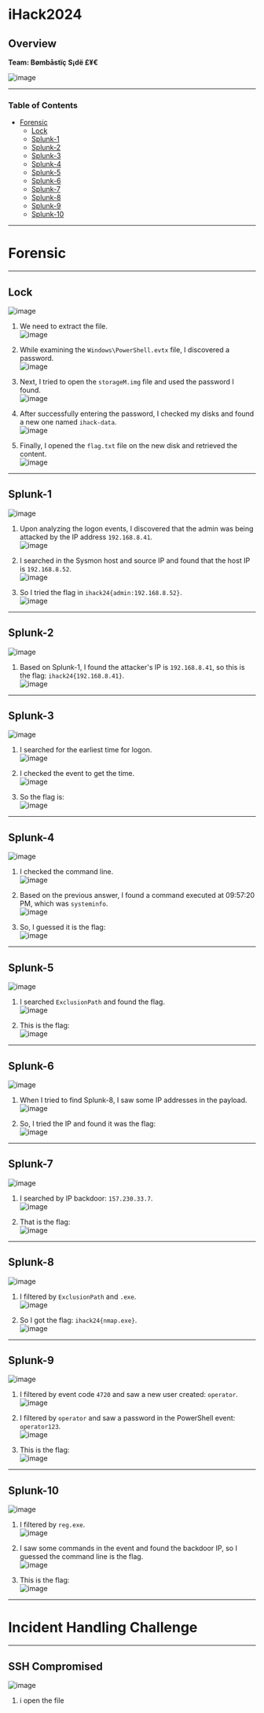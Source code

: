 # iHack2024

## Overview

**Team: Bømbåstïç S¡dë £¥€**

![image](https://github.com/user-attachments/assets/92abb8ae-5ee6-462b-ad67-14470dc4f945)<br>

---

### Table of Contents

- [Forensic](#forensic)
  - [Lock](#lock)
  - [Splunk-1](#splunk-1)
  - [Splunk-2](#splunk-2)
  - [Splunk-3](#splunk-3)
  - [Splunk-4](#splunk-4)
  - [Splunk-5](#splunk-5)
  - [Splunk-6](#splunk-6)
  - [Splunk-7](#splunk-7)
  - [Splunk-8](#splunk-8)
  - [Splunk-9](#splunk-9)
  - [Splunk-10](#splunk-10)

---

# Forensic

---

## Lock<br>

![image](https://github.com/user-attachments/assets/d06146bc-e439-4bd0-9259-1fa1adf1515e)<br>

1. We need to extract the file.<br>
![image](https://github.com/user-attachments/assets/2d15982d-19e0-405f-ba7b-34518f7f5c88)<br>

2. While examining the `Windows\PowerShell.evtx` file, I discovered a password.<br>
![image](https://github.com/user-attachments/assets/61555adc-ce8d-4ace-88a7-3bb84970901f)<br>

3. Next, I tried to open the `storageM.img` file and used the password I found.<br>
![image](https://github.com/user-attachments/assets/7ac7f50a-5754-4e0d-aa2c-07e941821172)<br>

4. After successfully entering the password, I checked my disks and found a new one named `ihack-data`.<br>
![image](https://github.com/user-attachments/assets/2c1d5f9f-41c2-4132-a501-16930d0e82c6)<br>

5. Finally, I opened the `flag.txt` file on the new disk and retrieved the content.<br>
![image](https://github.com/user-attachments/assets/623108f6-6f20-40a5-b785-450fc034db22)<br>

---

## Splunk-1<br>

![image](https://github.com/user-attachments/assets/8c25d35c-aec6-4eff-988a-15e9f3e1cef6)<br>

1. Upon analyzing the logon events, I discovered that the admin was being attacked by the IP address `192.168.8.41`.<br>
![image](https://github.com/user-attachments/assets/d9c56780-91bb-4ad9-9bdd-51504aab5b39)<br>

2. I searched in the Sysmon host and source IP and found that the host IP is `192.168.8.52`.<br>
![image](https://github.com/user-attachments/assets/06db029d-3bb3-4d7d-b1af-3b94a2f634d9)<br>

3. So I tried the flag in `ihack24{admin:192.168.8.52}`.<br>
![image](https://github.com/user-attachments/assets/146cdebf-2b68-416a-8040-31a95e605ab8)<br>

---

## Splunk-2<br>

![image](https://github.com/user-attachments/assets/ad437409-624a-401c-9de0-672baef0185a)<br>

1. Based on Splunk-1, I found the attacker's IP is `192.168.8.41`, so this is the flag: `ihack24{192.168.8.41}`.<br>
![image](https://github.com/user-attachments/assets/51b36278-80f5-4d1e-8dc2-9bfd5ec32fb5)<br>

---

## Splunk-3<br>

![image](https://github.com/user-attachments/assets/788bee36-a3eb-4c76-b530-69e99737fe9c)<br>

1. I searched for the earliest time for logon.<br>
![image](https://github.com/user-attachments/assets/75c6b808-3914-48a7-ba69-a685a522b6f0)<br>

2. I checked the event to get the time.<br>
![image](https://github.com/user-attachments/assets/20a58706-d2ad-42cf-936a-4635da38cb3e)<br>

3. So the flag is:<br>
![image](https://github.com/user-attachments/assets/c4e41878-891c-4e79-8ae0-74d3a4b98ac9)<br>

---

## Splunk-4<br>

![image](https://github.com/user-attachments/assets/26bfefb4-a44c-46cd-8844-c002dae734e8)<br>

1. I checked the command line.<br>
![image](https://github.com/user-attachments/assets/28542106-9641-4378-8391-802f993aa266)<br>

2. Based on the previous answer, I found a command executed at 09:57:20 PM, which was `systeminfo`.<br>
![image](https://github.com/user-attachments/assets/a0e83baf-953f-4e97-bd83-9ddb6d41c16f)<br>

3. So, I guessed it is the flag:<br>
![image](https://github.com/user-attachments/assets/748c914d-a63d-4ac0-894b-44ea6df9fbd5)<br>

---

## Splunk-5<br>

![image](https://github.com/user-attachments/assets/e61d71ac-4969-428d-b7c3-c298f21113ad)<br>

1. I searched `ExclusionPath` and found the flag.<br>
![image](https://github.com/user-attachments/assets/c680af8b-1d10-4fcc-8df2-9b013221a89d)<br>

2. This is the flag:<br>
![image](https://github.com/user-attachments/assets/6cabc412-8021-4037-9d0a-36ce7e4de27a)<br>

---

## Splunk-6<br>

![image](https://github.com/user-attachments/assets/386395de-bee2-448f-8101-b95ff59bb3ca)<br>

1. When I tried to find Splunk-8, I saw some IP addresses in the payload.<br>
![image](https://github.com/user-attachments/assets/fc1c5d9a-f1fc-43ff-9e9d-37ac8d173743)<br>

2. So, I tried the IP and found it was the flag:<br>
![image](https://github.com/user-attachments/assets/fed3b845-fad6-4c9f-9659-cfb25c63fe93)<br>

---

## Splunk-7<br>

![image](https://github.com/user-attachments/assets/4975f59f-f8c4-459f-8a99-fe27ab07ff28)<br>

1. I searched by IP backdoor: `157.230.33.7`.<br>
![image](https://github.com/user-attachments/assets/10c411af-64b3-43de-b041-1deaa8dcceb6)<br>

2. That is the flag:<br>
![image](https://github.com/user-attachments/assets/e351dc35-7885-498a-8367-cd094fa12da0)<br>

---

## Splunk-8<br>

![image](https://github.com/user-attachments/assets/aa7d216e-1b7e-4f52-9ed4-e2b8aa01d106)<br>

1. I filtered by `ExclusionPath` and `.exe`.<br>
![image](https://github.com/user-attachments/assets/8937bae6-c278-495d-96e4-37c42bfe43b7)<br>

2. So I got the flag: `ihack24{nmap.exe}`.<br>
![image](https://github.com/user-attachments/assets/bd07caa6-db76-407b-8f14-a3e28ce70be5)<br>

---

## Splunk-9<br>

![image](https://github.com/user-attachments/assets/119fe70a-5157-4e24-8605-7589f1a5f8b1)<br>

1. I filtered by event code `4720` and saw a new user created: `operator`.<br>
![image](https://github.com/user-attachments/assets/bd307a86-5cb0-4de9-8d85-f9b4f63c2c28)<br>

2. I filtered by `operator` and saw a password in the PowerShell event: `operator123`.<br>
![image](https://github.com/user-attachments/assets/19f0b15f-8ff7-43e1-a9a3-9692ed9f56d3)<br>

3. This is the flag:<br>
![image](https://github.com/user-attachments/assets/534b0ea4-c7c0-49fd-b803-ad55f1df17e4)<br>

---

## Splunk-10<br>

![image](https://github.com/user-attachments/assets/1d7aff81-cc5e-4166-bd71-adadcf18ca86)<br>

1. I filtered by `reg.exe`.<br>
![image](https://github.com/user-attachments/assets/e68afe42-6f39-442e-a2f1-092e0345cfba)<br>

2. I saw some commands in the event and found the backdoor IP, so I guessed the command line is the flag.<br>
![image](https://github.com/user-attachments/assets/c69216f1-405b-4a5d-a646-0c43a03a1fcc)<br>

3. This is the flag:<br>
![image](https://github.com/user-attachments/assets/9cf43520-7b6c-43a1-b8ee-57b9eeefed63)<br>


---

# Incident Handling Challenge<br>
___

## SSH Compromised<br>
![image](https://github.com/user-attachments/assets/dcd6ceaa-6734-4eba-a93e-e27fbe66a586)<br>

1. i open the file 












